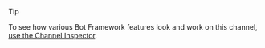 > [!TIP]
> To see how various Bot Framework features look and work on this channel, [use the Channel Inspector](~/bot-service-channel-inspector.md).